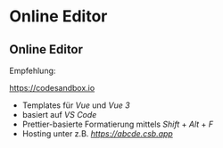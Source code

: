# Online Editor

## Online Editor

Empfehlung:

<https://codesandbox.io>

- Templates für _Vue_ und _Vue 3_
- basiert auf _VS Code_
- Prettier-basierte Formatierung mittels _Shift_ + _Alt_ + _F_
- Hosting unter z.B. _https://abcde.csb.app_
